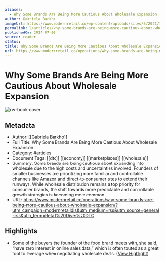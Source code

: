 ```yaml
---
aliases:
  - Why Some Brands Are Being More Cautious About Wholesale Expansion
author: Gabriela Barkho
imageUrl: https://www.modernretail.co/wp-content/uploads/sites/5/2021/12/wallstreet.gif
permalink: l/articles/why-some-brands-are-being-more-cautious-about-wholesale-expansion
publishedOn: 2024-07-09
source: reader
status: 
title: Why Some Brands Are Being More Cautious About Wholesale Expansion
url: https://www.modernretail.co/operations/why-some-brands-are-being-more-cautious-about-wholesale-expansion/?utm_campaign=modernretaildis&utm_medium=rss&utm_source=general-rss&utm_term=Retail%20Dive:%20DTC
---
```

# Why Some Brands Are Being More Cautious About Wholesale Expansion

![rw-book-cover](https://www.modernretail.co/wp-content/uploads/sites/5/2021/12/wallstreet.gif)

## Metadata

- Author: [[Gabriela Barkho]]
- Full Title: Why Some Brands Are Being More Cautious About Wholesale Expansion
- Category: #articles
- Document Tags: [[dtc]] [[economy]] [[marketplaces]] [[wholesale]]
- Summary: Some brands are being cautious about expanding into wholesale due to the high costs and uncertainties involved. Founders of smaller businesses are prioritizing more familiar and controllable channels like Amazon and direct-to-consumer sites to extend their runways. While wholesale distribution remains a top priority for consumer brands, the shift towards more predictable and controllable growth strategies is becoming more common.
- URL: https://www.modernretail.co/operations/why-some-brands-are-being-more-cautious-about-wholesale-expansion/?utm_campaign=modernretaildis&utm_medium=rss&utm_source=general-rss&utm_term=Retail%20Dive:%20DTC

## Highlights

- Some of the buyers the founder of the food brand meets with, she said, “have zero interest in online sales data,” which is often touted as a great tool to leverage when negotiating wholesale deals. ([View Highlight](https://read.readwise.io/read/01j2zxkh3k6n8vmetd16h23qyh))

